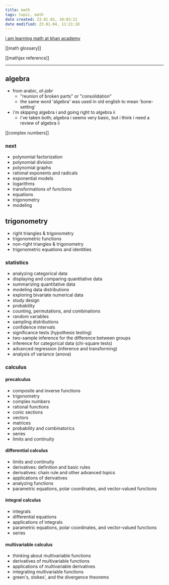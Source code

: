 ```yaml
---
title: math
tags: topic, math
date created: 23.01.02, 10:03:21
date modified: 23.01.04, 11:21:18
---
```


[i am learning math at khan academy](https://www.khanacademy.org/math)

[[math glossary]]

[[mathjax reference]]

---

## algebra

- from arabic, *al-jabr*
	- "reunion of broken parts" or "consolidation"
	- the same word 'algebra' was used in old english to mean 'bone-setting'
- i'm skipping algebra i and going right to algebra ii
	- i've taken both; algebra i seems very basic, but i think i need a review of algebra ii

[[complex numbers]]

### next

- polynomial factorization
- polynomial division
- polynomial graphs
- rational exponents and radicals
- exponential models
- logarithms
- transformations of functions
- equations
- trigonometry
- modeling

## trigonometry

- right triangles & trigonometry
- trigonometric functions
- non-right triangles & trigonometry
- trigonometric equations and identities

### statistics

- analyzing categorical data
- displaying and comparing quantitative data
- summarizing quantitative data
- modeling data distributions
- exploring bivariate numerical data
- study design
- probability
- counting, permutations, and combinations
- random variables
- sampling distributions
- confidence intervals
- significance tests (hypothesis testing)
- two-sample inference for the difference between groups
- inference for categorical data (chi-square tests)
- advanced regression (inference and transforming)
- analysis of variance (anova)

### calculus

#### precalculus

- composite and inverse functions
- trigonometry
- complex numbers
- rational functions
- conic sections
- vectors
- matrices
- probability and combinatorics
- series
- limits and continuity

#### differential calculus

- limits and continuity
- derivatives: definition and basic rules
- derivatives: chain rule and other advanced topics
- applications of derivatives
- analyzing functions
- parametric equations, polar coordinates, and vector-valued functions

#### integral calculus

- integrals
- differential equations
- applications of integrals
- parametric equations, polar coordinates, and vector-valued functions
- series

#### multivariable calculus

- thinking about multivariable functions
- derivatives of multivariable functions
- applications of multivariable derivatives
- integrating multivariable functions
- green's, stokes', and the divergence theorems
